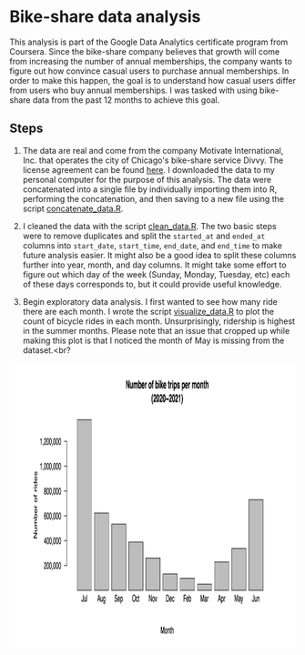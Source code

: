 # Bike-share data analysis
This analysis is part of the Google Data Analytics certificate program from Coursera. Since the bike-share company believes that growth will come from increasing the number of annual memberships, the company wants to figure out how convince casual users to purchase annual memberships. In order to make this happen, the goal is to understand how casual users differ from users who buy annual memberships. I was tasked with using bike-share data from the past 12 months to achieve this goal.

## Steps
1. The data are real and come from the company Motivate International, Inc. that operates the city of Chicago's bike-share service Divvy. The license agreement can be found [here](https://www.divvybikes.com/data-license-agreement). I downloaded the data to my personal computer for the purpose of this analysis. The data were concatenated into a single file by individually importing them into R, performing the concatenation, and then saving to a new file using the script [concatenate_data.R](concatenate_data.R).

2. I cleaned the data with the script [clean_data.R](clean_data.R). The two basic steps were to remove duplicates and split the ```started_at``` and ```ended_at``` columns into ```start_date```, ```start_time```, ```end_date```, and ```end_time``` to make future analysis easier. It might also be a good idea to split these columns further into year, month, and day columns. It might take some effort to figure out which day of the week (Sunday, Monday, Tuesday, etc) each of these days corresponds to, but it could provide useful knowledge.

3. Begin exploratory data analysis. I first wanted to see how many ride there are each month. I wrote the script [visualize_data.R](visualize_data.R) to plot the count of bicycle rides in each month. Unsurprisingly, ridership is highest in the summer months. Please note that an issue that cropped up while making this plot is that I noticed the month of May is missing from the dataset.<br?
<img src="monthly_ride_count.png" height = 500>
